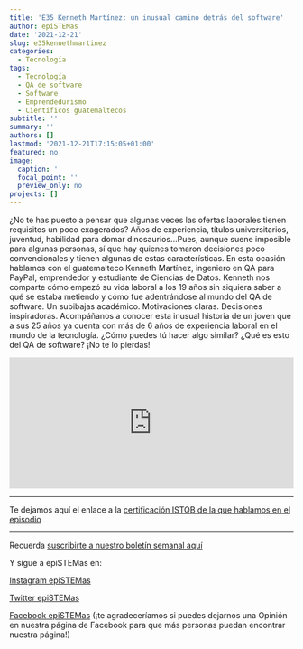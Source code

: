 ```yaml
---
title: 'E35 Kenneth Martínez: un inusual camino detrás del software'
author: epiSTEMas
date: '2021-12-21'
slug: e35kennethmartinez
categories:
  - Tecnología
tags:
  - Tecnología
  - QA de software
  - Software
  - Emprendedurismo
  - Científicos guatemaltecos
subtitle: ''
summary: ''
authors: []
lastmod: '2021-12-21T17:15:05+01:00'
featured: no
image:
  caption: ''
  focal_point: ''
  preview_only: no
projects: []
---
```


¿No te has puesto a pensar que algunas veces las ofertas laborales tienen requisitos un poco exagerados? Años de experiencia, títulos universitarios, juventud, habilidad para domar dinosaurios...Pues, aunque suene imposible para algunas personas, sí que hay quienes tomaron decisiones poco convencionales y tienen algunas de estas características. En esta ocasión hablamos con el guatemalteco Kenneth Martínez, ingeniero en QA para PayPal, emprendedor y estudiante de Ciencias de Datos. Kenneth nos comparte cómo empezó su vida laboral a los 19 años sin siquiera saber a qué se estaba metiendo y cómo fue adentrándose al mundo del QA de software. Un subibajas académico. Motivaciones claras. Decisiones inspiradoras. Acompáñanos a conocer esta inusual historia de un joven que a sus 25 años ya cuenta con más de 6 años de experiencia laboral en el mundo de la tecnología. ¿Cómo puedes tú hacer algo similar? ¿Qué es esto del QA de software? ¡No te lo pierdas!

<iframe src="https://open.spotify.com/embed/episode/2IXfWliMFQLuUd95pR7kEB?utm_source=generator" width="100%" height="232" frameBorder="0" allowfullscreen="" allow="autoplay; clipboard-write; encrypted-media; fullscreen; picture-in-picture"></iframe>



- - - - -

Te dejamos aquí el enlace a la [certificación ISTQB de la que hablamos en el episodio](https://www.istqb.org/)

- - - - -

Recuerda [suscribirte a nuestro boletín semanal aquí](http://eepurl.com/hyEnr1)

Y sigue a epiSTEMas en:

[Instagram epiSTEMas](https://www.instagram.com/epistemas/)  

[Twitter epiSTEMas](https://twitter.com/epiSTEMas_Pod)

[Facebook epiSTEMas](https://www.facebook.com/epiSTEMasPod) (¡te agradeceríamos si puedes dejarnos una Opinión en nuestra página de Facebook para que más personas puedan encontrar nuestra página!)
